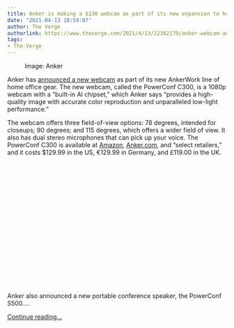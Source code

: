 ```yaml
---
title: Anker is making a $130 webcam as part of its new expansion to home office gear
date: "2021-04-13 18:59:07"
author: The Verge
authorlink: https://www.theverge.com/2021/4/13/22382179/anker-webcam-ankerwork-powerconf-c300-s500-home-office-gear
tags:
- The-Verge
---
```

<figure>
      <img alt="" src="https://cdn.vox-cdn.com/thumbor/BGQSIcCKm6tyCpMGxn-5fJxXhhg=/100x0:1180x720/1310x873/cdn.vox-cdn.com/uploads/chorus_image/image/69120466/PowerConf_C300___02.0.jpg" />
        <figcaption>Image: Anker</figcaption>
    </figure>

  <p id="ZEuXaG">Anker has <a href="https://www.prnewswire.com/news-releases/anker-launches-smart-ai-enabled-webcam-and-portable-noise-isolating-conference-speaker-301267988.html">announced a new webcam</a> as part of its new AnkerWork line of home office gear. The new webcam, called the PowerConf C300, is a 1080p webcam with a “built-in AI chipset,” which Anker says “provides a high-quality image with accurate color reproduction and unparalleled low-light performance.” </p>
<p id="w5LL1z">The webcam offers three field-of-view options: 78 degrees, intended for closeups; 90 degrees; and 115 degrees, which offers a wider field of view. It also has dual stereo microphones that can pick up your voice. The PowerConf C300 is available at <a href="https://www.amazon.com/Anker-AI-Powered-Noise-Cancelling-Microphones-Adjustable/dp/B08RNHCZ3K/ref=sr_1_3?dchild=1&amp;keywords=anker+powerconf+c300&amp;qid=1618338789&amp;sr=8-3&amp;tag=theverge02-20" rel="sponsored nofollow noopener" target="_blank">Amazon</a>, <a href="https://go.redirectingat.com?id=66960X1514734&amp;xs=1&amp;url=http%3A%2F%2FAnker.com&amp;referrer=theverge.com&amp;sref=https%3A%2F%2Fwww.theverge.com%2F2021%2F4%2F13%2F22382179%2Fanker-webcam-ankerwork-powerconf-c300-s500-home-office-gear" rel="sponsored nofollow noopener" target="_blank">Anker.com</a>, and “select retailers,” and it costs $129.99 in the US, €129.99 in Germany, and £119.00 in the UK.</p>
<div id="Y7GMIj"><div style="left: 0; width: 100%; height: 0; position: relative; padding-bottom: 56.25%;"></div></div>
<p id="afheyx">Anker also announced a new portable conference speaker, the PowerConf S500....</p>
  <p>
    <a href="https://www.theverge.com/2021/4/13/22382179/anker-webcam-ankerwork-powerconf-c300-s500-home-office-gear">Continue reading&hellip;</a>
  </p>